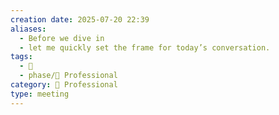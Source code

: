 ```yaml
---
creation date: 2025-07-20 22:39
aliases:
  - Before we dive in
  - let me quickly set the frame for today’s conversation.
tags:
  - 💬
  - phase/💼 Professional
category: 💼 Professional
type: meeting
---
```


